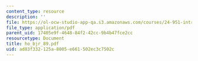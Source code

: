 ```yaml
---
content_type: resource
description: ''
file: https://ol-ocw-studio-app-qa.s3.amazonaws.com/courses/24-951-introduction-to-syntax-fall-2003/ad83f332125a8005e661502ec3c7502c_ho_bjr_89.pdf
file_type: application/pdf
parent_uid: 17405e9f-4648-84f2-42cc-9b4b47fce2cc
resourcetype: Document
title: ho_bjr_89.pdf
uid: ad83f332-125a-8005-e661-502ec3c7502c
---
```

